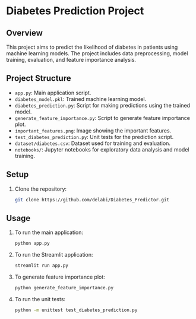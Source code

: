 # Diabetes Prediction Project

## Overview
This project aims to predict the likelihood of diabetes in patients using machine learning models. The project includes data preprocessing, model training, evaluation, and feature importance analysis.

## Project Structure
- `app.py`: Main application script.
- `diabetes_model.pkl`: Trained machine learning model.
- `diabetes_prediction.py`: Script for making predictions using the trained model.
- `generate_feature_importance.py`: Script to generate feature importance plot.
- `important_features.png`: Image showing the important features.
- `test_diabetes_prediction.py`: Unit tests for the prediction script.
- `dataset/diabetes.csv`: Dataset used for training and evaluation.
- `notebooks/`: Jupyter notebooks for exploratory data analysis and model training.

## Setup
1. Clone the repository:
   ```bash
   git clone https://github.com/delabi/Diabetes_Predictor.git
## Usage
1. To run the main application:
   ```bash
   python app.py
   ```

2. To run the Streamlit application:
   ```bash
   streamlit run app.py
   ```

3. To generate feature importance plot:
   ```bash
   python generate_feature_importance.py
   ```

4. To run the unit tests:
   ```bash
   python -m unittest test_diabetes_prediction.py
   ```

